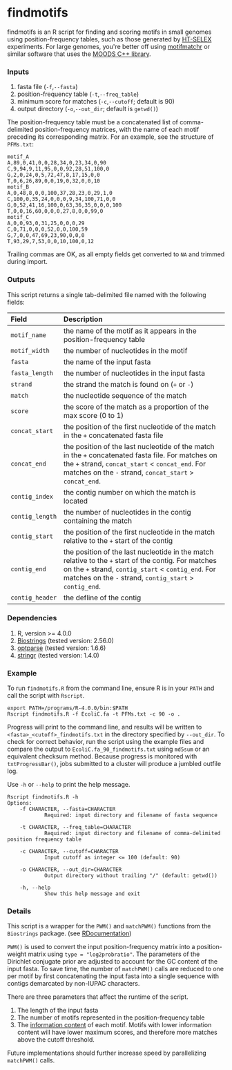 # findmotifs
findmotifs is an R script for finding and scoring motifs in small genomes using position-frequency tables, such as those generated by [HT-SELEX](https://pubmed.ncbi.nlm.nih.gov/21938619/) experiments. For large genomes, you're better off using [motifmatchr](https://github.com/GreenleafLab/motifmatchr) or similar software that uses the [MOODS C++ library](https://github.com/jhkorhonen/MOODS).  

### Inputs

1. fasta file (`-f`,`--fasta`)
2. position-frequency table (`-t`,`--freq_table`)
3. minimum score for matches (`-c`,`--cutoff`; default is 90)
4. output directory (`-o`,`--out_dir`; default is `getwd()`)

The position-frequency table must be a concatenated list of comma-delimited position-frequency matrices, with the name of each motif preceding its corresponding matrix. For an example, see the structure of `PFMs.txt`: 

    motif_A
    A,89,0,41,0,0,28,34,0,23,34,0,90
    C,9,94,9,11,95,0,0,92,28,51,100,0
    G,2,0,24,0,5,72,47,8,17,15,0,0
    T,0,6,26,89,0,0,19,0,32,0,0,10
    motif_B
    A,0,48,8,0,0,100,37,28,23,0,29,1,0
    C,100,0,35,24,0,0,0,9,34,100,71,0,0
    G,0,52,41,16,100,0,63,36,35,0,0,0,100
    T,0,0,16,60,0,0,0,27,8,0,0,99,0
    motif_C
    A,0,0,93,0,31,25,0,0,0,29
    C,0,71,0,0,0,52,0,0,100,59
    G,7,0,0,47,69,23,90,0,0,0
    T,93,29,7,53,0,0,10,100,0,12

Trailing commas are OK, as all empty fields get converted to `NA` and trimmed during import.

### Outputs

This script returns a single tab-delimited file named with the following fields:

|      Field      |                                                                                                      Description                                                                                                      |
|:---------------|:---------------------------------------------------------------------------------------------------------------------------------------------------------------------------------------------------------------------|
| `motif_name`    | the name of the motif as it appears in the position-frequency table                                                                                                                                                   |
| `motif_width`   | the number of nucleotides in the motif                                                                                                                                                                                |
| `fasta`         | the name of the input fasta                                                                                                                                                                                           |
| `fasta_length`  | the number of nucleotides in the input fasta                                                                                                                                                                          |
| `strand`        | the strand the match is found on (`+` or `-`)                                                                                                                                                                         |
| `match`         | the nucleotide sequence of the match                                                                                                                                                                                  |
| `score`         | the score of the match as a proportion of the max score (0 to 1)                                                                                                                                                      |
| `concat_start`  | the position of the first nucleotide of the match in the `+` concatenated fasta file                                                                                                                                  |
| `concat_end`    | the position of the last nucleotide of the match in the `+` concatenated fasta file. For matches on the `+` strand, `concat_start` < `concat_end`. For matches on the `-` strand, `concat_start` > `concat_end`.      |
| `contig_index`  | the contig number on which the match is located                                                                                                                                                                       |
| `contig_length` | the number of nucleotides in the contig containing the match                                                                                                                                                          |
| `contig_start`  | the position of the first nucleotide in the match relative to the `+` start of the contig                                                                                                                             |
| `contig_end`    | the position of the last nucleotide in the match relative to the `+` start of the contig. For matches on the `+` strand, `contig_start` < `contig_end`. For matches on the `-` strand, `contig_start` > `contig_end`. |
| `contig_header` | the defline of the contig                                                                                                                                                                                        |

### Dependencies

1. R, version >= 4.0.0
2. [Biostrings](https://bioconductor.org/packages/release/bioc/html/Biostrings.html) (tested version: 2.56.0)
3. [optparse](https://cran.r-project.org/web/packages/optparse/index.html) (tested version: 1.6.6)
4. [stringr](https://cran.r-project.org/web/packages/stringr/index.html) (tested version: 1.4.0)

### Example

To run `findmotifs.R` from the command line, ensure R is in your `PATH` and call the script with `Rscript`. 

    export PATH=/programs/R-4.0.0/bin:$PATH  
    Rscript findmotifs.R -f EcoliC.fa -t PFMs.txt -c 90 -o .

Progress will print to the command line, and results will be written to `<fasta>_<cutoff>_findmotifs.txt` in the directory specified by `--out_dir`. To check for correct behavior, run the script using the example files and compare the output to `EcoliC.fa_90_findmotifs.txt` using `md5sum` or an equivalent checksum method. Because progress is monitored with `txtProgressBar()`, jobs submitted to a cluster will produce a jumbled outfile log.  

Use `-h` or `--help` to print the help message.

    Rscript findmotifs.R -h
    Options:
        -f CHARACTER, --fasta=CHARACTER
                Required: input directory and filename of fasta sequence

        -t CHARACTER, --freq_table=CHARACTER
                Required: input directory and filename of comma-delimited position frequency table

        -c CHARACTER, --cutoff=CHARACTER
                Input cutoff as integer <= 100 (default: 90)

        -o CHARACTER, --out_dir=CHARACTER
                Output directory without trailing "/" (default: getwd())

        -h, --help
                Show this help message and exit

### Details

This script is a wrapper for the `PWM()` and `matchPWM()` functions from the `Biostrings` package. (see [RDocumentation](https://www.rdocumentation.org/packages/Biostrings/versions/2.40.2/topics/matchPWM))

`PWM()` is used to convert the input position-frequency matrix into a position-weight matrix using `type = "log2probratio"`. The parameters of the Dirichlet conjugate prior are adjusted to account for the GC content of the input fasta. To save time, the number of `matchPWM()` calls are reduced to one per motif by first concatenating the input fasta into a single sequence with contigs demarcated by non-IUPAC characters. 

There are three parameters that affect the runtime of the script.

1. The length of the input fasta
2. The number of motifs represented in the position-frequency table
3. The [information content](https://en.wikipedia.org/wiki/Position_weight_matrix#Information_content) of each motif. Motifs with lower information content will have lower maximum scores, and therefore more matches above the cutoff threshold.

Future implementations should further increase speed by parallelizing `matchPWM()` calls. 

